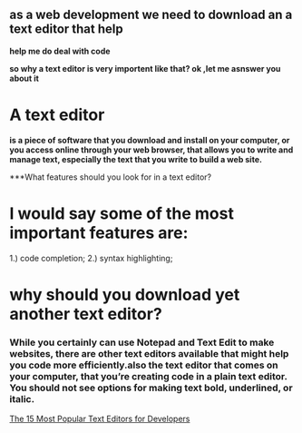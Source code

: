 ## as a web development we need to download an a text editor that help 
**help me do deal with code**

 **so why  a text editor is very importent like that?
ok ,let me asnswer you about it**

# A text editor 
**is a piece of software that you download and install on
your computer, or you access online through your web browser, that
allows you to write and manage text, especially the text that you write
to build a web site.**

***What features should you look for in a text editor? 
# I would say some of the most important features are:
 1.) code completion;
 2.) syntax highlighting;
 

# why should you download yet another text editor?
### While you certainly can use Notepad and Text Edit to make websites, there are other text editors available that might help you code more efficiently.also the text editor that comes on your computer, that you’re creating code in a plain text editor. You should not see options for making text bold, underlined, or italic.

[The 15 Most Popular Text Editors for Developers](https://www.webfx.com/blog/web-design/the-15-most-popular-text-editors-for-developers/)


